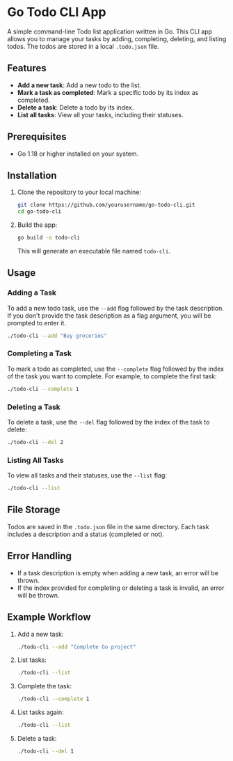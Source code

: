 
# Go Todo CLI App

A simple command-line Todo list application written in Go. This CLI app allows you to manage your tasks by adding, completing, deleting, and listing todos. The todos are stored in a local `.todo.json` file.

## Features

- **Add a new task**: Add a new todo to the list.
- **Mark a task as completed**: Mark a specific todo by its index as completed.
- **Delete a task**: Delete a todo by its index.
- **List all tasks**: View all your tasks, including their statuses.

## Prerequisites

- Go 1.18 or higher installed on your system.

## Installation

1. Clone the repository to your local machine:

   ```bash
   git clone https://github.com/yourusername/go-todo-cli.git
   cd go-todo-cli
   ```

2. Build the app:

   ```bash
   go build -o todo-cli
   ```

   This will generate an executable file named `todo-cli`.

## Usage

### Adding a Task

To add a new todo task, use the `--add` flag followed by the task description. If you don't provide the task description as a flag argument, you will be prompted to enter it.

```bash
./todo-cli --add "Buy groceries"
```

### Completing a Task

To mark a todo as completed, use the `--complete` flag followed by the index of the task you want to complete. For example, to complete the first task:

```bash
./todo-cli --complete 1
```

### Deleting a Task

To delete a task, use the `--del` flag followed by the index of the task to delete:

```bash
./todo-cli --del 2
```

### Listing All Tasks

To view all tasks and their statuses, use the `--list` flag:

```bash
./todo-cli --list
```

## File Storage

Todos are saved in the `.todo.json` file in the same directory. Each task includes a description and a status (completed or not).

## Error Handling

- If a task description is empty when adding a new task, an error will be thrown.
- If the index provided for completing or deleting a task is invalid, an error will be thrown.

## Example Workflow

1. Add a new task:

   ```bash
   ./todo-cli --add "Complete Go project"
   ```

2. List tasks:

   ```bash
   ./todo-cli --list
   ```

3. Complete the task:

   ```bash
   ./todo-cli --complete 1
   ```

4. List tasks again:

   ```bash
   ./todo-cli --list
   ```

5. Delete a task:

   ```bash
   ./todo-cli --del 1
   ```
